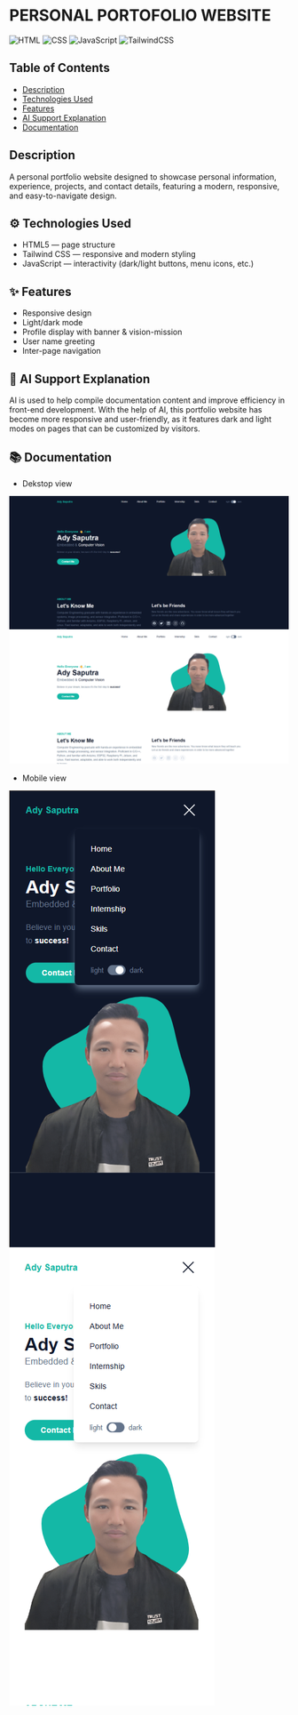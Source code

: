 # PERSONAL PORTOFOLIO WEBSITE

![HTML](https://img.shields.io/badge/HTML-5-E34F26?style=flat&logo=html5&logoColor=white)
![CSS](https://img.shields.io/badge/CSS-3-1572B6?style=flat&logo=css3&logoColor=white)
![JavaScript](https://img.shields.io/badge/JavaScript-ES6-F7DF1E?style=flat&logo=javascript&logoColor=black)
![TailwindCSS](https://img.shields.io/badge/Tailwind_CSS-Framework-06B6D4?style=flat&logo=tailwindcss&logoColor=white)

## Table of Contents
- [Description](#description)
- [Technologies Used](#-technologies-used)
- [Features](#-features)
- [AI Support Explanation](#-ai-support-explanation)
- [Documentation](#-documentation)

## Description
A personal portfolio website designed to showcase personal information, experience, projects, and contact details, featuring a modern, responsive, and easy-to-navigate design.

## ⚙️ Technologies Used
- HTML5 — page structure
- Tailwind CSS — responsive and modern styling
- JavaScript — interactivity (dark/light buttons, menu icons, etc.)

## ✨ Features
- Responsive design
- Light/dark mode
- Profile display with banner & vision-mission
- User name greeting
- Inter-page navigation

## 🤖 AI Support Explanation
AI is used to help compile documentation content and improve efficiency in front-end development. With the help of AI, this portfolio website has become more responsive and user-friendly, as it features dark and light modes on pages that can be customized by visitors.

## 📚 Documentation
- Dekstop view
  
![Dekstop_view1](dist/img/DEKSTOPDARK.png)
![Dekstop_view2](dist/img/DEKSTOPLIGHT.png)
  
- Mobile view

![Mobile_view1](dist/img/HPDARK.png)
![Mobile_view2](dist/img/HPLIGHT.png)
